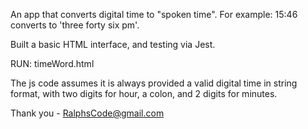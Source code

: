 An app that converts digital time to "spoken time".
For example: 15:46 converts to 'three forty six pm'.

Built a basic HTML interface, and testing via Jest.

RUN: timeWord.html

The js code assumes it is always provided a valid digital time in string format, with two digits for hour, a colon, and 2 digits for minutes.

Thank you - RalphsCode@gmail.com